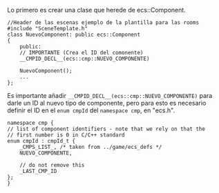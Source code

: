 Lo primero es crear una clase que herede de ecs::Component.
```
//Header de las escenas ejemplo de la plantilla para las rooms
#include "SceneTemplate.h"
class NuevoComponent: public ecs::Component
{
	public:
	// IMPORTANTE (Crea el ID del comonente)
	__CMPID_DECL__(ecs::cmp::NUEVO_COMPONENTE)

	NuevoComponent();
	...
};
```
Es importante añadir `__CMPID_DECL__(ecs::cmp::NUEVO_COMPONENTE)` para darle un ID al nuevo tipo de componente, pero para esto es necesario definir el ID en el `enum cmpId` del `namespace cmp`, en "ecs.h".
```
namespace cmp {
// list of component identifiers - note that we rely on that the
// first number is 0 in C/C++ standard
enum cmpId : cmpId_t {
	_CMPS_LIST_, /* taken from ../game/ecs_defs */
	NUEVO_COMPONENTE,

	// do not remove this
	_LAST_CMP_ID
};
}
```